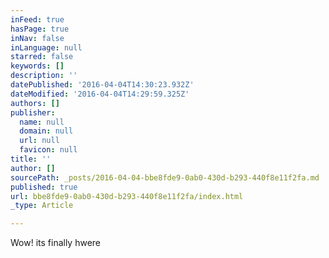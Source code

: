 ```yaml
---
inFeed: true
hasPage: true
inNav: false
inLanguage: null
starred: false
keywords: []
description: ''
datePublished: '2016-04-04T14:30:23.932Z'
dateModified: '2016-04-04T14:29:59.325Z'
authors: []
publisher:
  name: null
  domain: null
  url: null
  favicon: null
title: ''
author: []
sourcePath: _posts/2016-04-04-bbe8fde9-0ab0-430d-b293-440f8e11f2fa.md
published: true
url: bbe8fde9-0ab0-430d-b293-440f8e11f2fa/index.html
_type: Article

---
```

Wow! its finally hwere